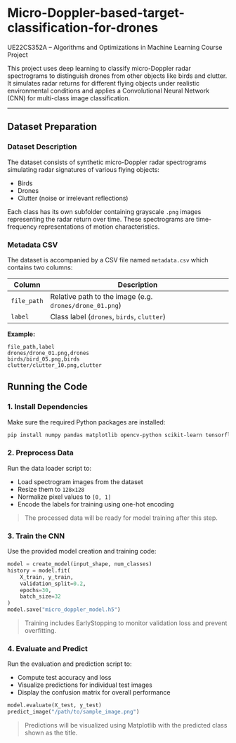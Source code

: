 # Micro-Doppler-based-target-classification-for-drones
UE22CS352A – Algorithms and Optimizations in Machine Learning Course Project 

This project uses deep learning to classify micro-Doppler radar spectrograms to distinguish drones from other objects like birds and clutter. It simulates radar returns for different flying objects under realistic environmental conditions and applies a Convolutional Neural Network (CNN) for multi-class image classification.

---
## Dataset Preparation

### Dataset Description

The dataset consists of synthetic micro-Doppler radar spectrograms simulating radar signatures of various flying objects:

- Birds
- Drones
- Clutter (noise or irrelevant reflections)

Each class has its own subfolder containing grayscale `.png` images representing the radar return over time. These spectrograms are time-frequency representations of motion characteristics.

### Metadata CSV

The dataset is accompanied by a CSV file named `metadata.csv` which contains two columns:

| Column      | Description                                                  |
|-------------|--------------------------------------------------------------|
| `file_path` | Relative path to the image (e.g. `drones/drone_01.png`)      |
| `label`     | Class label (`drones`, `birds`, `clutter`)                   |

**Example:**

```csv
file_path,label
drones/drone_01.png,drones
birds/bird_05.png,birds
clutter/clutter_10.png,clutter
```
## Running the Code

### 1. Install Dependencies

Make sure the required Python packages are installed:

```bash
pip install numpy pandas matplotlib opencv-python scikit-learn tensorflow
```
### 2. Preprocess Data

Run the data loader script to:

- Load spectrogram images from the dataset
- Resize them to `128x128`
- Normalize pixel values to `[0, 1]`
- Encode the labels for training using one-hot encoding

> The processed data will be ready for model training after this step.

### 3. Train the CNN

Use the provided model creation and training code:

```python
model = create_model(input_shape, num_classes)
history = model.fit(
    X_train, y_train,
    validation_split=0.2,
    epochs=30,
    batch_size=32
)
model.save("micro_doppler_model.h5")
```
> Training includes EarlyStopping to monitor validation loss and prevent overfitting.

### 4. Evaluate and Predict

Run the evaluation and prediction script to:

- Compute test accuracy and loss  
- Visualize predictions for individual test images  
- Display the confusion matrix for overall performance

```python
model.evaluate(X_test, y_test)
predict_image("/path/to/sample_image.png")
```
> Predictions will be visualized using Matplotlib with the predicted class shown as the title.

